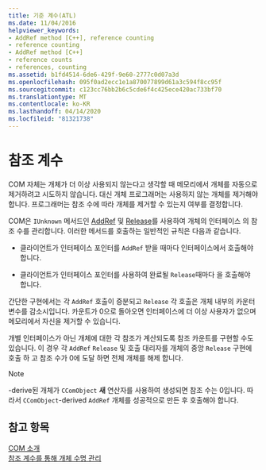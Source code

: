 ```yaml
---
title: 기준 계수(ATL)
ms.date: 11/04/2016
helpviewer_keywords:
- AddRef method [C++], reference counting
- reference counting
- AddRef method [C++]
- reference counts
- references, counting
ms.assetid: b1fd4514-6de6-429f-9e60-2777c0d07a3d
ms.openlocfilehash: 095f0ad2ecc1e1a870077899d61a3c594f8cc95f
ms.sourcegitcommit: c123cc76bb2b6c5cde6f4c425ece420ac733bf70
ms.translationtype: MT
ms.contentlocale: ko-KR
ms.lasthandoff: 04/14/2020
ms.locfileid: "81321738"
---
```

# <a name="reference-counting"></a>참조 계수

COM 자체는 개체가 더 이상 사용되지 않는다고 생각할 때 메모리에서 개체를 자동으로 제거하려고 시도하지 않습니다. 대신 개체 프로그래머는 사용하지 않는 개체를 제거해야 합니다. 프로그래머는 참조 수에 따라 개체를 제거할 수 있는지 여부를 결정합니다.

COM은 `IUnknown` 메서드인 [AddRef](/windows/win32/api/unknwn/nf-unknwn-iunknown-addref) 및 [Release](/windows/win32/api/unknwn/nf-unknwn-iunknown-release)를 사용하여 개체의 인터페이스 의 참조 수를 관리합니다. 이러한 메서드를 호출하는 일반적인 규칙은 다음과 같습니다.

- 클라이언트가 인터페이스 포인터를 `AddRef` 받을 때마다 인터페이스에서 호출해야 합니다.

- 클라이언트가 인터페이스 포인터를 사용하여 완료될 `Release`때마다 을 호출해야 합니다.

간단한 구현에서는 각 `AddRef` 호출이 증분되고 `Release` 각 호출은 개체 내부의 카운터 변수를 감소시입니다. 카운트가 0으로 돌아오면 인터페이스에 더 이상 사용자가 없으며 메모리에서 자신을 제거할 수 있습니다.

개별 인터페이스가 아닌 개체에 대한 각 참조가 계산되도록 참조 카운트를 구현할 수도 있습니다. 이 경우 각 `AddRef` `Release` 및 호출 대리자를 개체의 중앙 `Release` 구현에 호출 하 고 참조 수가 0에 도달 하면 전체 개체를 해제 합니다.

> [!NOTE]
> -derive된 개체가 `CComObject` **새** 연산자를 사용하여 생성되면 참조 수는 0입니다. 따라서 `CComObject`-derived `AddRef` 개체를 성공적으로 만든 후 호출해야 합니다.

## <a name="see-also"></a>참고 항목

[COM 소개](../atl/introduction-to-com.md)<br/>
[참조 계수를 통해 개체 수명 관리](/windows/win32/com/managing-object-lifetimes-through-reference-counting)
